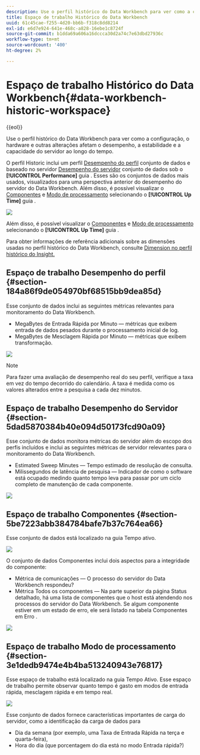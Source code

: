 ```yaml
---
description: Use o perfil histórico do Data Workbench para ver como a configuração, o hardware e outras alterações afetam o desempenho, a estabilidade e a capacidade do servidor ao longo do tempo.
title: Espaço de trabalho Histórico do Data Workbench
uuid: 61c45cae-f255-4d20-bb6b-f318c8dd8214
exl-id: e6d7e924-641e-468c-a828-16ebe1c8724f
source-git-commit: b1dda69a606a16dccca30d2a74c7e63dbd27936c
workflow-type: tm+mt
source-wordcount: '400'
ht-degree: 2%

---
```


# Espaço de trabalho Histórico do Data Workbench{#data-workbench-historic-workspace}

{{eol}}

Use o perfil histórico do Data Workbench para ver como a configuração, o hardware e outras alterações afetam o desempenho, a estabilidade e a capacidade do servidor ao longo do tempo.

O perfil Historic inclui um perfil [Desempenho do perfil](../../../home/monitoring-installation/monitoring-profiles/monitoring-historical-using.md#section-184a86f9de054970bf68515bb9dea85d) conjunto de dados e baseado no servidor [Desempenho do servidor](../../../home/monitoring-installation/monitoring-profiles/monitoring-historical-using.md#section-5dad5870384b40e094d50173fcd90a09) conjunto de dados sob o **[!UICONTROL Performance]** guia . Esses são os conjuntos de dados mais usados, visualizados para uma perspectiva anterior do desempenho do servidor do Data Workbench. Além disso, é possível visualizar o [Componentes](../../../home/monitoring-installation/monitoring-profiles/monitoring-historical-using.md#section-5be7223abb384784bafe7b37c764ea66) e [Modo de processamento](../../../home/monitoring-installation/monitoring-profiles/monitoring-historical-using.md#section-5be7223abb384784bafe7b37c764ea66) selecionando o **[!UICONTROL Up Time]** guia .

![](assets/Historic_Performance.png)

Além disso, é possível visualizar o [Componentes](../../../home/monitoring-installation/monitoring-profiles/monitoring-historical-using.md#section-5be7223abb384784bafe7b37c764ea66) e [Modo de processamento](../../../home/monitoring-installation/monitoring-profiles/monitoring-historical-using.md#section-5be7223abb384784bafe7b37c764ea66) selecionando o **[!UICONTROL Up Time]** guia .

Para obter informações de referência adicionais sobre as dimensões usadas no perfil histórico do Data Workbench, consulte [Dimension no perfil histórico do Insight.](../../../home/monitoring-installation/monitoring-appendix/monitoring-historical.md#concept-a42837c9c9274f83ad5bc5a6720f02b0)

## Espaço de trabalho Desempenho do perfil {#section-184a86f9de054970bf68515bb9dea85d}

Esse conjunto de dados inclui as seguintes métricas relevantes para monitoramento do Data Workbench.

* MegaBytes de Entrada Rápida por Minuto — métricas que exibem entrada de dados pesados durante o processamento inicial de log.
* MegaBytes de Mesclagem Rápida por Minuto — métricas que exibem transformação.

![](assets/Historic_Profile_Performance.png)

>[!NOTE]
>
>Para fazer uma avaliação de desempenho real do seu perfil, verifique a taxa em vez do tempo decorrido do calendário. A taxa é medida como os valores alterados entre a pesquisa a cada dez minutos.

## Espaço de trabalho Desempenho do Servidor {#section-5dad5870384b40e094d50173fcd90a09}

Esse conjunto de dados monitora métricas do servidor além do escopo dos perfis incluídos e inclui as seguintes métricas de servidor relevantes para o monitoramento do Data Workbench.

* Estimated Sweep Minutes — Tempo estimado de resolução de consulta.
* Milissegundos de latência de pesquisa — Indicador de como o software está ocupado medindo quanto tempo leva para passar por um ciclo completo de manutenção de cada componente.

![](assets/Historic_Server_Performance.png)

## Espaço de trabalho Componentes {#section-5be7223abb384784bafe7b37c764ea66}

Esse conjunto de dados está localizado na guia Tempo ativo.

![](assets/Up_Time.png)

O conjunto de dados Componentes inclui dois aspectos para a integridade do componente:

* Métrica de comunicações — O processo do servidor do Data Workbench respondeu?
* Métrica Todos os componentes — Na parte superior da página Status detalhado, há uma lista de componentes que o host está atendendo nos processos do servidor do Data Workbench. Se algum componente estiver em um estado de erro, ele será listado na tabela Componentes em Erro .

![](assets/Up_Time_components.png)

## Espaço de trabalho Modo de processamento {#section-3e1dedb9474e4b4ba513240943e76817}

Esse espaço de trabalho está localizado na guia Tempo Ativo. Esse espaço de trabalho permite observar quanto tempo é gasto em modos de entrada rápida, mesclagem rápida e em tempo real.

![](assets/Up_Time_Processing_mode.png)

Esse conjunto de dados fornece características importantes de carga do servidor, como a identificação da carga de dados para

* Dia da semana (por exemplo, uma Taxa de Entrada Rápida na terça e quarta-feira),
* Hora do dia (que porcentagem do dia está no modo Entrada rápida?)
